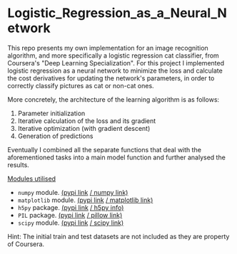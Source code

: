 # Logistic_Regression_as_a_Neural_Network

This repo presents my own implementation for an image recognition algorithm, and more specifically a logistic regression cat classifier, from Coursera's "Deep Learning Specialization". For this project I implemented logistic regression as a neural network to minimize the loss and calculate the cost derivatives for updating the network's parameters, in order to correctly classify pictures as cat or non-cat ones.

More concretely, the architecture of the learning algorithm is as follows:

   1) Parameter initialization
   2) Iterative calculation of the loss and its gradient
   3) Iterative optimization (with gradient descent)
   4) Generation of predictions

Eventually I combined all the separate functions that deal with the aforementioned tasks into a main model function and further analysed the results.

<ins>Modules utilised</ins>

- `numpy` module. [(pypi link](https://pypi.org/project/numpy/) [/ numpy link)](https://numpy.org/)
- `matplotlib` module. [(pypi link](https://pypi.org/project/matplotlib/) [/ matplotlib link)](https://matplotlib.org/)
- `h5py` package. [(pypi link](https://pypi.org/project/h5py/) [/ h5py info)](http://www.h5py.org/)
- `PIL` package. [(pypi link](https://pypi.org/project/Pillow/) [/ pillow link)](https://python-pillow.org/)
- `scipy` module. [(pypi link](https://pypi.org/project/scipy/) [/ scipy link)](https://www.scipy.org/)

Hint: The initial train and test datasets are not included as they are property of Coursera.
